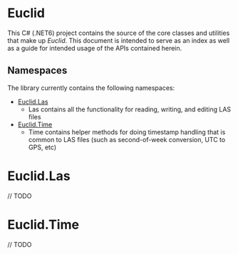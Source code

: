 # Euclid

This C# (.NET6) project contains the source of the core classes and utilities that make up *Euclid*.  This document is intended to serve as an index as well as a guide for intended usage of the APIs contained herein.

## Namespaces
The library currently contains the following namespaces:
- [Euclid.Las](#euclidlas)
    - Las contains all the functionality for reading, writing, and editing LAS files
- [Euclid.Time](#euclidtime)
    - Time contains helper methods for doing timestamp handling that is common to LAS files (such as second-of-week conversion, UTC to GPS, etc)

# Euclid.Las

// TODO

# Euclid.Time

// TODO